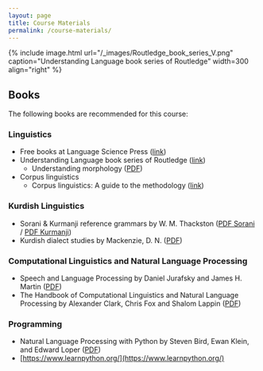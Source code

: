 ```yaml
---
layout: page
title: Course Materials
permalink: /course-materials/
---
```


{% include image.html url="/_images/Routledge_book_series_V.png" caption="Understanding Language book series of Routledge" width=300 align="right" %}


## Books

The following books are recommended for this course:

### Linguistics 
- Free books at Language Science Press ([link](https://langsci-press.org/))
- Understanding Language book series of Routledge ([link](https://www.routledge.com/Understanding-Language/book-series/ULAN?pd=published))
	- Understanding morphology ([PDF](https://arkitecturadellenguaje.files.wordpress.com/2012/12/understanding-morphology-second-edition.pdf))
- Corpus linguistics
	- Corpus linguistics: A guide to the methodology ([link](https://langsci-press.org/catalog/book/148))

### Kurdish Linguistics
- Sorani & Kurmanji reference grammars by W. M. Thackston ([PDF Sorani](Thackston_Sorani.pdf) / [PDF Kurmanji](Thackston_Kurmanji.pdf))
- Kurdish dialect studies by Mackenzie, D. N. ([PDF](https://archive.org/details/in.gov.ignca.18774/page/n19/mode/2up))

### Computational Linguistics and Natural Language Processing 
- Speech and Language Processing by Daniel Jurafsky and James H. Martin ([PDF](https://web.stanford.edu/~jurafsky/slp3/ed3book.pdf))
- The Handbook of Computational Linguistics and Natural Language Processing by Alexander Clark, Chris Fox and Shalom Lappin ([PDF](http://santini.se/teaching/sais/ClarkEtAl2010_HandbookNLP.pdf))


### Programming
- Natural Language Processing with Python by Steven Bird, Ewan Klein, and Edward Loper ([PDF](http://www.foo.be/cours/dess-20122013/b/Natural%20Language%20Processing%20with%20Python%20-%20O%27Reilly2009.pdf))
- [https://www.learnpython.org/](https://www.learnpython.org/)